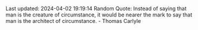 Last updated: 2024-04-02 19:19:14
Random Quote: Instead of saying that man is the creature of circumstance, it would be nearer the mark to say that man is the architect of circumstance. - Thomas Carlyle